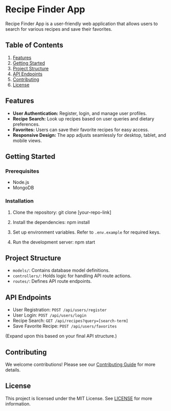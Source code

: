 # Recipe Finder App

Recipe Finder App is a user-friendly web application that allows users to search for various recipes and save their favorites.

## Table of Contents
1. [Features](#features)
2. [Getting Started](#getting-started)
3. [Project Structure](#project-structure)
4. [API Endpoints](#api-endpoints)
5. [Contributing](#contributing)
6. [License](#license)

## Features

- **User Authentication:** Register, login, and manage user profiles.
- **Recipe Search:** Look up recipes based on user queries and dietary preferences.
- **Favorites:** Users can save their favorite recipes for easy access.
- **Responsive Design:** The app adjusts seamlessly for desktop, tablet, and mobile views.

## Getting Started

### Prerequisites

- Node.js
- MongoDB

### Installation

1. Clone the repository:
git clone [your-repo-link]

2. Install the dependencies:
npm install

3. Set up environment variables. Refer to `.env.example` for required keys.

4. Run the development server:
npm start


## Project Structure

- `models/`: Contains database model definitions.
- `controllers/`: Holds logic for handling API route actions.
- `routes/`: Defines API route endpoints.

## API Endpoints

- User Registration: `POST /api/users/register`
- User Login: `POST /api/users/login`
- Recipe Search: `GET /api/recipes?query=[search-term]`
- Save Favorite Recipe: `POST /api/users/favorites`

(Expand upon this based on your final API structure.)

## Contributing

We welcome contributions! Please see our [Contributing Guide](CONTRIBUTING.md) for more details.

## License

This project is licensed under the MIT License. See [LICENSE](LICENSE) for more information.


